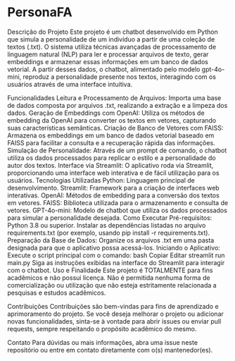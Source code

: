 # PersonaFA
Descrição do Projeto
Este projeto é um chatbot desenvolvido em Python que simula a personalidade de um indivíduo a partir de uma coleção de textos (.txt). O sistema utiliza técnicas avançadas de processamento de linguagem natural (NLP) para ler e processar arquivos de texto, gerar embeddings e armazenar essas informações em um banco de dados vetorial. A partir desses dados, o chatbot, alimentado pelo modelo gpt-4o-mini, reproduz a personalidade presente nos textos, interagindo com os usuários através de uma interface intuitiva.

Funcionalidades
Leitura e Processamento de Arquivos: Importa uma base de dados composta por arquivos .txt, realizando a extração e a limpeza dos dados.
Geração de Embeddings com OpenAI: Utiliza os métodos de embedding da OpenAI para converter os textos em vetores, capturando suas características semânticas.
Criação de Banco de Vetores com FAISS: Armazena os embeddings em um banco de dados vetorial baseado em FAISS para facilitar a consulta e a recuperação rápida das informações.
Simulação de Personalidade: Através de um prompt de comando, o chatbot utiliza os dados processados para replicar o estilo e a personalidade do autor dos textos.
Interface via Streamlit: O aplicativo roda via Streamlit, proporcionando uma interface web interativa e de fácil utilização para os usuários.
Tecnologias Utilizadas
Python: Linguagem principal de desenvolvimento.
Streamlit: Framework para a criação de interfaces web interativas.
OpenAI: Métodos de embedding para a conversão dos textos em vetores.
FAISS: Biblioteca utilizada para o armazenamento e consulta de vetores.
GPT-4o-mini: Modelo de chatbot que utiliza os dados processados para simular a personalidade desejada.
Como Executar
Pré-requisitos:
Python 3.8 ou superior.
Instalar as dependências listadas no arquivo requirements.txt (por exemplo, usando pip install -r requirements.txt).
Preparação da Base de Dados:
Organize os arquivos .txt em uma pasta designada para que o aplicativo possa acessá-los.
Iniciando o Aplicativo:
Execute o script principal com o comando:
bash
Copiar
Editar
streamlit run main.py
Siga as instruções exibidas na interface do Streamlit para interagir com o chatbot.
Uso e Finalidade
Este projeto é TOTALMENTE para fins acadêmicos e não possui licença. Não é permitida nenhuma forma de comercialização ou utilização que não esteja estritamente relacionada a pesquisas e estudos acadêmicos.

Contribuições
Contribuições são bem-vindas para fins de aprendizado e aprimoramento do projeto. Se você deseja melhorar o projeto ou adicionar novas funcionalidades, sinta-se à vontade para abrir issues ou enviar pull requests, sempre respeitando o propósito acadêmico do mesmo.

Contato
Para dúvidas ou mais informações, abra uma issue neste repositório ou entre em contato diretamente com o(s) mantenedor(es).
